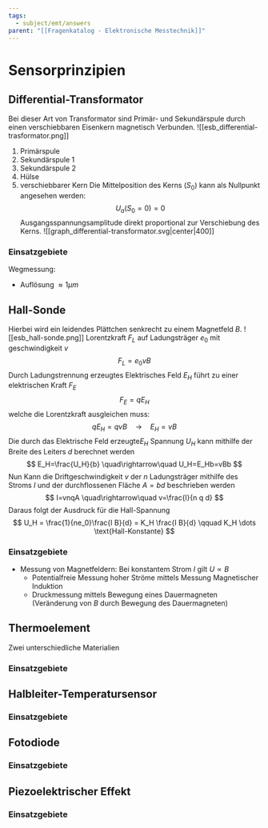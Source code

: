 ```yaml
---
tags:
  - subject/emt/answers
parent: "[[Fragenkatalog - Elektronische Messtechnik]]"
---
```

# Sensorprinzipien

## Differential-Transformator

Bei dieser Art von Transformator sind Primär- und Sekundärspule durch einen verschiebbaren Eisenkern magnetisch Verbunden.
![[esb_differential-trasformator.png]]
1. Primärspule
2. Sekundärspule 1
3. Sekundärspule 2
4. Hülse
5. verschiebbarer Kern
Die Mittelposition des Kerns ($S_0$) kann als Nullpunkt angesehen werden:
$$
	U_a(S_0 = 0) = 0
$$
Ausgangsspannungsamplitude direkt proportional zur Verschiebung des Kerns.
![[graph_differential-transformator.svg|center|400]]
### Einsatzgebiete
Wegmessung: 
- Auflösung $\approx 1\mu m$
## Hall-Sonde
Hierbei wird ein leidendes Plättchen senkrecht zu einem Magnetfeld $B$. 
![[esb_hall-sonde.png]]
Lorentzkraft $F_L$ auf Ladungsträger $e_0$ mit geschwindigkeit $v$
$$
	F_L = e_0 v B
$$
 Durch Ladungstrennung erzeugtes Elektrisches Feld $E_H$ führt zu einer elektrischen Kraft $F_E$
$$
	F_E = qE_H
$$
welche die Lorentzkraft ausgleichen muss:
$$
	qE_H= qvB
	\quad \rightarrow \quad
	E_H=vB
$$
Die durch das Elektrische Feld erzeugte$E_H$ Spannung $U_H$ kann mithilfe der Breite des Leiters $d$ berechnet werden
$$
	E_H=\frac{U_H}{b}
	\quad\rightarrow\quad
	U_H=E_Hb=vBb
$$
Nun Kann die Driftgeschwindigkeit $v$ der $n$ Ladungsträger mithilfe des Stroms $I$  und der durchflossenen Fläche $A=bd$ beschrieben werden
$$
	I=vnqA
	\quad\rightarrow\quad
	v=\frac{I}{n q d}
$$
Daraus folgt der Ausdruck für die Hall-Spannung
$$
	U_H = \frac{1}{ne_0}\frac{I B}{d} = K_H \frac{I B}{d}
	\qquad K_H \dots \text{Hall-Konstante}
$$
### Einsatzgebiete
- Messung von Magnetfeldern:
	Bei konstantem Strom $I$ gilt $U\propto B$
	- Potentialfreie Messung hoher Ströme mittels Messung Magnetischer Induktion
	- Druckmessung mittels Bewegung eines Dauermagneten (Veränderung von $B$ durch Bewegung des Dauermagneten)
## Thermoelement
Zwei unterschiedliche Materialien
### Einsatzgebiete

## Halbleiter-Temperatursensor

### Einsatzgebiete
## Fotodiode

### Einsatzgebiete
## Piezoelektrischer Effekt
### Einsatzgebiete
